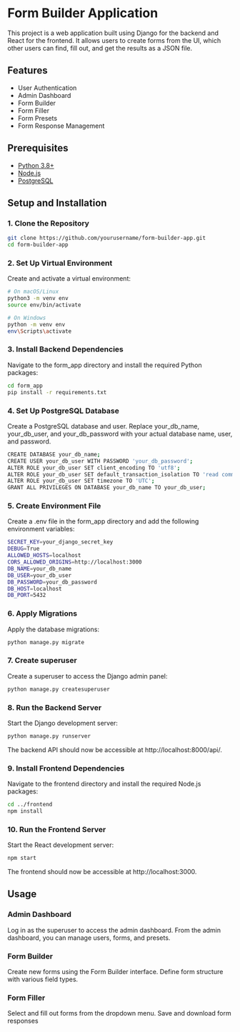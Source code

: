# Form Builder Application

This project is a web application built using Django for the backend and React for the frontend. It allows users to create forms from the UI, which other users can find, fill out, and get the results as a JSON file.

## Features

- User Authentication
- Admin Dashboard
- Form Builder
- Form Filler
- Form Presets
- Form Response Management

## Prerequisites

- [Python 3.8+](https://www.python.org/downloads/)
- [Node.js](https://nodejs.org/en/download/)
- [PostgreSQL](https://www.postgresql.org/download/)

## Setup and Installation

### 1. Clone the Repository

```bash
git clone https://github.com/yourusername/form-builder-app.git
cd form-builder-app
```

### 2. Set Up Virtual Environment
Create and activate a virtual environment:

```bash
# On macOS/Linux
python3 -m venv env
source env/bin/activate

# On Windows
python -m venv env
env\Scripts\activate
```

### 3. Install Backend Dependencies
Navigate to the form_app directory and install the required Python packages:

```bash
cd form_app
pip install -r requirements.txt
```

### 4. Set Up PostgreSQL Database
Create a PostgreSQL database and user. Replace your_db_name, your_db_user, and your_db_password with your actual database name, user, and password.

```bash
CREATE DATABASE your_db_name;
CREATE USER your_db_user WITH PASSWORD 'your_db_password';
ALTER ROLE your_db_user SET client_encoding TO 'utf8';
ALTER ROLE your_db_user SET default_transaction_isolation TO 'read committed';
ALTER ROLE your_db_user SET timezone TO 'UTC';
GRANT ALL PRIVILEGES ON DATABASE your_db_name TO your_db_user;
```

### 5. Create Environment File
Create a .env file in the form_app directory and add the following environment variables:


```bash
SECRET_KEY=your_django_secret_key
DEBUG=True
ALLOWED_HOSTS=localhost
CORS_ALLOWED_ORIGINS=http://localhost:3000
DB_NAME=your_db_name
DB_USER=your_db_user
DB_PASSWORD=your_db_password
DB_HOST=localhost
DB_PORT=5432
```

### 6. Apply Migrations
Apply the database migrations:

```bash
python manage.py migrate
```

### 7. Create superuser
Create a superuser to access the Django admin panel:

```bash
python manage.py createsuperuser
```

### 8. Run the Backend Server
Start the Django development server:

```bash
python manage.py runserver
```
The backend API should now be accessible at http://localhost:8000/api/.

### 9. Install Frontend Dependencies
Navigate to the frontend directory and install the required Node.js packages:

```bash
cd ../frontend
npm install
```

### 10. Run the Frontend Server
Start the React development server:

```bash
npm start
```
The frontend should now be accessible at http://localhost:3000.

## Usage
### Admin Dashboard
Log in as the superuser to access the admin dashboard.
From the admin dashboard, you can manage users, forms, and presets.
### Form Builder
Create new forms using the Form Builder interface.
Define form structure with various field types.
### Form Filler
Select and fill out forms from the dropdown menu.
Save and download form responses